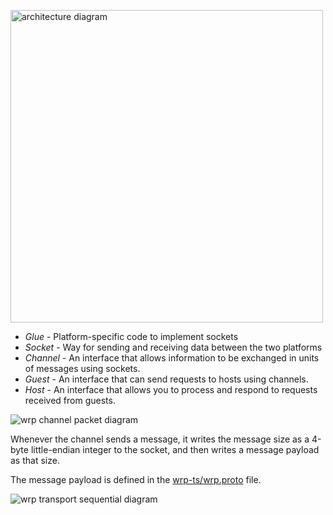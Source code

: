 <img
  width="500"
  alt="architecture diagram"
  src="https://kroki.io/pikchr/svg/eNq9kj9vwjAQxXd_ipMnUIsFVCwwdqCdOrRbYTDJQawGO7INycfvOf6jtN27RPa9F9_vnr1vb7iFTwbwgYPfAr9QgdP21bgtnMwAXBnHd3A1d4RNN5A0VqWurVE13-WCOlt5RQ698g0IDdIHO5ywNX04Tbi_h3TSovYceK90bfrQ1xMGcCEE-oqzIwu-A9V7VdO5e6ITcfkAq2UXtQbVpfFRTOuJKpNSUSu0jD03Umts49TvpvpCH9cAvIoaH3cjohsNoXBM1IdRjBDx90L0lHsWpmQoVBOHLGoiOxZUBwuYLR9htSb7nLFWaYSzNdefMiU5B8pNk7EbdixmF24QOmvuqkYHmV9aS_fgDaTxReqtGdvf0Pm3u6RIDH0ncWdvSXz9K_JsKPNtsiE-gzhZmCs5yTJbhBAifUYOBHwcP7OIPljXo3NJEbyYf2WMiIsJY2MSYiYRGK6hEH4DBOwAoA==">

- _Glue_ - Platform-specific code to implement sockets
- _Socket_ - Way for sending and receiving data between the two platforms
- _Channel_ - An interface that allows information to be exchanged in units of
  messages using sockets.
- _Guest_ - An interface that can send requests to hosts using channels.
- _Host_ - An interface that allows you to process and respond to requests
  received from guests.

<img
  alt="wrp channel packet diagram"
  src="https://kroki.io/packetdiag/svg/eNorSEzOTi1JyUxMV6jmUlBIzs8pz0wpyVCwVTA2sAYK5OWnpMZnpGamZ5QAxSzAYga6xlYKSr6pxcWJ6amGMXnBmVWpMXkaqXrpegqmmkogJSa6FihKAhIrc_ITU5SAUpa6hkYIOSNU7YYGEP2GxrpGyKoUkAwwAspZWino6elx1XIBAC0FNYs=">

Whenever the channel sends a message, it writes the message size as a 4-byte
little-endian integer to the socket, and then writes a message payload as that
size.

The message payload is defined in the
[wrp-ts/wrp.proto](https://github.com/pbkit/wrp-ts/blob/main/src/wrp.proto)
file.

<img
  alt="wrp transport sequential diagram"
  src="https://kroki.io/mermaid/svg/eNp1j7EOgjAQhnee4nblBRycjNTFGBmcT7jIJbWtvUKiT-8BJhDFpU37ff3_q9CjJVfRjvEW8Z4BBIyJKw7oEhhAgUsMxkv6QsUHFS0NzOTbbbGB3jw4ToyWX6T3R58IfEcRzBpUKMnVgB2yxasluFNqfC0qWu-DbgCFJq3MBobkMz3KpLUDMflUciaZgA4Gsf-JjOdZ2pio72aJJ3xaj_WH60DZsrdnx9Jkc2lskuCd0FLV14j_mgYtn7yfJl3fJId4Cg==">
